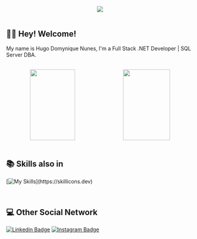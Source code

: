 <div align="center">
<img src="https://github.com/Domynique/Domynique/blob/main/Assets/1731823663966.jpeg" />
</div>
<br />

## 👋🏼 Hey! Welcome!

My name is Hugo Domynique Nunes, I'm a Full Stack .NET Developer | SQL Server DBA.

<br />
<div align="center">
<img width="49%" height="190px" src="https://github-readme-stats.vercel.app/api?username=domynique&theme=transparent&hide_border=true&show_icons=true" />  
<img width="50%" height="190px" src="https://github-readme-stats.vercel.app/api/top-langs/?username=domynique&theme=transparent&show_icons=true&hide_border=true&layout=compact" />
</div>

<br />

## 📚 Skills also in
[![My Skills](https://skillicons.dev/icons?i=dotnet,cs,angular,js,jquery,html,css,bootstrap,azure,git,kubernetes,docker,sqlite,postgres,mysql,postman,sublime,visualstudio,vscode,)](https://skillicons.dev)

<br />

## 💻 Other Social Network 

[![Linkedin Badge](https://img.shields.io/badge/-LinkedIn-blue?style=flat-square&logo=Linkedin&logoColor=white&link=https://www.linkedin.com/in/hugodomynique/)](https://www.linkedin.com/in/hugodomynique/)
[![Instagram Badge](https://img.shields.io/badge/-Instagram-C13584?style=flat-square&labelColor=C13584&logo=instagram&logoColor=white&link=https://www.instagram.com/hugodomynique/)](https://www.instagram.com/hugodomynique/)
